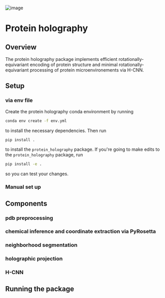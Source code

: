 
![image](https://user-images.githubusercontent.com/16233540/197881942-d5de8f34-9aa6-4c83-aba1-53efa27293c5.png)

# Protein holography

## Overview

The protein holography package implements efficient rotationally-equivariant encoding of protein structure and minimal rotationally-equivariant processing of protein microenvironements via H-CNN. 

## Setup

### via env file
Create the protein holography conda environment by running

```bash
conda env create -f env.yml
```

to install the necessary dependencies.
Then run

```bash
pip install .
```

to install the `protein_holography` package.
If you're going to make edits to the `protein_holography` package, run

```bash
pip install -e .
```

so you can test your changes.

### Manual set up

## Components

### pdb preprocessing



### chemical inference and coordinate extraction via PyRosetta
### neighborhood segmentation
### holographic projection
### H-CNN

## Running the package
